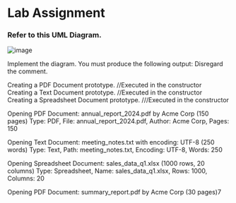 # Lab Assignment 
### Refer to this UML Diagram.
![image](https://github.com/user-attachments/assets/371e96d6-432b-4c53-b75b-3980cd9a0171)

Implement the diagram.  You must produce the following output:  Disregard the comment.

Creating a PDF Document prototype. //Executed in the constructor  
Creating a Text Document prototype. //Executed in the constructor   
Creating a Spreadsheet Document prototype. ///Executed in the constructor  

Opening PDF Document: annual_report_2024.pdf by Acme Corp (150 pages)
Type: PDF, File: annual_report_2024.pdf, Author: Acme Corp, Pages: 150

Opening Text Document: meeting_notes.txt with encoding: UTF-8 (250 words)
Type: Text, Path: meeting_notes.txt, Encoding: UTF-8, Words: 250

Opening Spreadsheet Document: sales_data_q1.xlsx (1000 rows, 20 columns)
Type: Spreadsheet, Name: sales_data_q1.xlsx, Rows: 1000, Columns: 20

Opening PDF Document: summary_report.pdf by Acme Corp (30 pages)7
